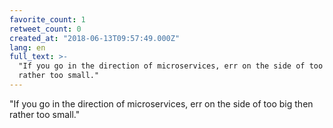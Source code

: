 ```yaml
---
favorite_count: 1
retweet_count: 0
created_at: "2018-06-13T09:57:49.000Z"
lang: en
full_text: >-
  "If you go in the direction of microservices, err on the side of too big then
  rather too small."
---
```


"If you go in the direction of microservices, err on the side of too big then
rather too small."
